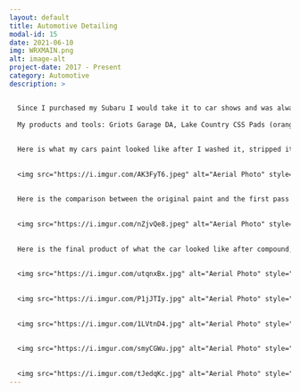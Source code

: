 ```yaml
---
layout: default
title: Automotive Detailing
modal-id: 15
date: 2021-06-10
img: WRXMAIN.png
alt: image-alt
project-date: 2017 - Present
category: Automotive
description: >


  Since I purchased my Subaru I would take it to car shows and was always excited to be apart of the Subaru community, but while I was at these shows I would see how much shinier and glossier other peoples cars would look compared to mine, this was the start of my journey into the world of automotive detailing. I self taught myself through youtube videos, forum posts, and detailing websites how to write ups. My goal was to get my car to look as good as possible, just like the show cars at conventions. I ended up detailing my own car in the late summer of 2018 and below is the results of my endeavors as well as some of my favorite cars I have done for friends and clients.
  
  My products and tools: Griots Garage DA, Lake Country CSS Pads (orange, black, white), Meguiars Caranuba Wax, Blackfire Compound and Polish, Meguiars Gold Class Wash, Chemical Guys Jet Seal, Chemical Guys Blacklight Glossifier, Blackfire Spray Detail Wax.
  
    
  Here is what my cars paint looked like after I washed it, stripped it of any wax and contaminants, as well as a throurough clay bar. Note the dullness of the paint as well as all the cross scratches and micro swirls in the paint:
  
    
  <img src="https://i.imgur.com/AK3FyT6.jpeg" alt="Aerial Photo" style="width: 80%;"/>
  
  
  Here is the comparison between the original paint and the first pass of compound:
  
  
  <img src="https://i.imgur.com/nZjvQe8.jpeg" alt="Aerial Photo" style="width: 80%;"/>
  
  
  Here is the final product of what the car looked like after compound, polishing the paint, applying sealant, and then a glossifier wax:
  
  
  <img src="https://i.imgur.com/utqnxBx.jpg" alt="Aerial Photo" style="width: 80%;"/>
  
  
  <img src="https://i.imgur.com/P1jJTIy.jpg" alt="Aerial Photo" style="width: 80%;"/>
  
  
  <img src="https://i.imgur.com/1LVtnD4.jpg" alt="Aerial Photo" style="width: 80%;"/>
  
  
  <img src="https://i.imgur.com/smyCGWu.jpg" alt="Aerial Photo" style="width: 80%;"/>
  
  
  <img src="https://i.imgur.com/tJedqKc.jpg" alt="Aerial Photo" style="width: 80%;"/>
---
```

